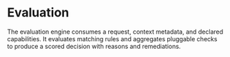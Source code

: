 # Evaluation

The evaluation engine consumes a request, context metadata, and declared
capabilities. It evaluates matching rules and aggregates pluggable checks to
produce a scored decision with reasons and remediations.
